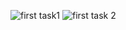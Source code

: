 ![first task1](https://user-images.githubusercontent.com/115551661/227452410-34499e21-c018-4f48-b93c-2fea0792908a.png)
![first task 2](https://user-images.githubusercontent.com/115551661/227452497-6c61c26b-2b06-4614-bcf9-79351605c91c.png)
